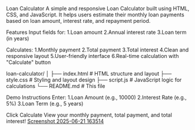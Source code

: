  Loan Calculator
A simple and responsive Loan Calculator built using HTML, CSS, and JavaScript.
It helps users estimate their monthly loan payments based on loan amount, interest rate,
and repayment period.

Features
Input fields for:
1.Loan amount
2.Annual interest rate
3.Loan term (in years)

Calculates:
1.Monthly payment
2.Total payment
3.Total interest
4.Clean and responsive layout
5.User-friendly interface
6.Real-time calculation with "Calculate" button


loan-calculator/
│
├── index.html         # HTML structure and layout
├── style.css          # Styling and layout design
├── script.js          # JavaScript logic for calculations
└── README.md          # This file

Demo Instructions
Enter:
1.Loan Amount (e.g., 10000)
2.Interest Rate (e.g., 5%)
3.Loan Term (e.g., 5 years)

Click Calculate
View your monthly payment, total payment, and total interest!
[Screenshot 2025-06-21 163514](https://github.com/user-attachments/assets/3f15636f-0576-4dcf-a9c3-dd5e237fddb3)

